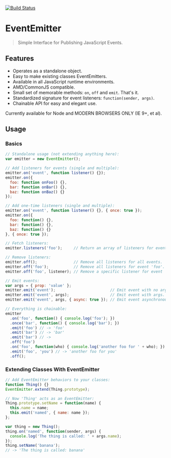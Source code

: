 [![Build Status](https://travis-ci.org/mccalltd/EventEmitter.png)](https://travis-ci.org/mccalltd/EventEmitter)

EventEmitter
============

> Simple Interface for Publishing JavaScript Events.


Features
--------

- Operates as a standalone object.
- Easy to make existing classes EventEmitters.
- Available in all JavaScript runtime environments.
- AMD/CommonJS compatible.
- Small set of memorable methods: `on`, `off` and `emit`. That's it.
- Standardized signature for event listeners: `function(sender, args)`.
- Chainable API for easy and elegant use.

Currently available for Node and MODERN BROWSERS ONLY (IE 9+, et al).


Usage
-----

### Basics

```javascript
// Standalone usage (not extending anything here):
var emitter = new EventEmitter();

// Add listeners for events (single and multiple):
emitter.on('event', function listener() {});
emitter.on({
  foo: function onFoo() {},
  bar: function onBar() {},
  baz: function onBaz() {}
});

// Add one-time listeners (single and multiple):
emitter.on('event', function listener() {}, { once: true });
emitter.on({
  foo: function() {},
  bar: function() {},
  baz: function() {}
}, { once: true });

// Fetch listeners:
emitter.listeners('foo');     // Return an array of listeners for event 'foo'.

// Remove listeners:
emitter.off();                // Remove all listeners for all events.
emitter.off('foo');           // Remove all listeners for event 'foo'.
emitter.off('foo', listener); // Remove a specific listener for event 'foo'.

// Emit events:
var args = { prop: 'value' };
emitter.emit('event');                        // Emit event with no args.
emitter.emit('event', args);                  // Emit event with args.
emitter.emit('event', args, { async: true }); // Emit event asynchronously.

// Everything is chainable:
emitter
  .on('foo', function() { console.log('foo'); })
  .once('bar', function() { console.log('bar'); })
  .emit('foo') // -> 'foo'
  .emit('bar') // -> 'bar'
  .emit('bar') // ->
  .off('foo')
  .on('foo', function(who) { console.log('another foo for ' + who); })
  .emit('foo', 'you') // -> 'another foo for you'
  .off();
```

### Extending Classes With EventEmitter

```javascript
// Add EventEmitter behaviors to your classes:
function Thing() {}
EventEmitter.extend(Thing.prototype);

// Now 'Thing' acts as an EventEmitter:
Thing.prototype.setName = function(name) {
  this.name = name;
  this.emit('named', { name: name });
};

var thing = new Thing();
thing.on('named', function(sender, args) {
  console.log('The thing is called: ' + args.name);
});
thing.setName('banana');
// -> 'The thing is called: banana'
```
